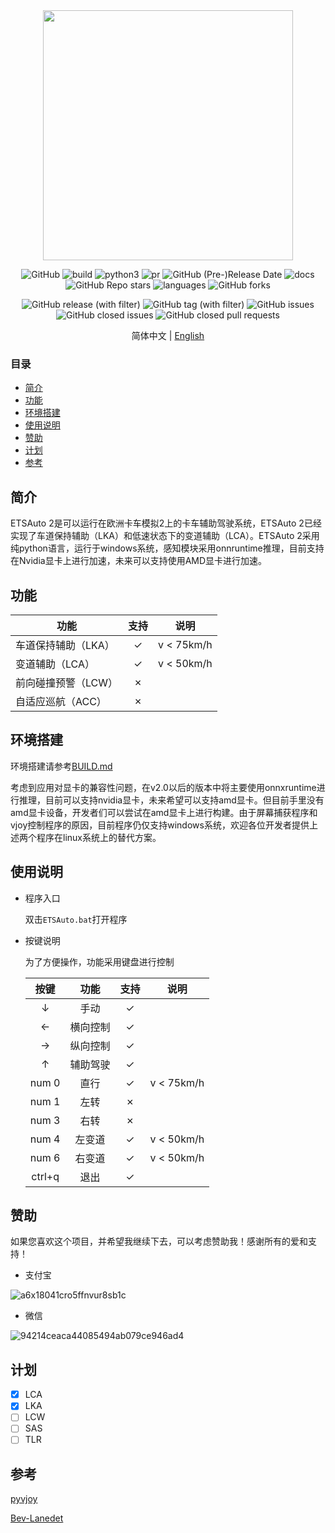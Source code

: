 <div align="center">
  <img src="https://github.com/Yutong-gannis/ETSAuto/assets/69740611/9ebe1832-46bc-408a-a2a5-692985454c27" width="400" height="400"/>

  ![GitHub](https://img.shields.io/github/license/Yutong-gannis/ETSAuto)
  ![build](https://img.shields.io/badge/build-passing-green)
  ![python3](https://img.shields.io/badge/python3-pass-green)
  ![pr](https://img.shields.io/badge/PRs-welcome-brightgreen)
  ![GitHub (Pre-)Release Date](https://img.shields.io/github/release-date-pre/Yutong-gannis/ETSAuto)
  ![docs](https://img.shields.io/badge/docs-latest-blue)
  ![GitHub Repo stars](https://img.shields.io/github/stars/Yutong-gannis/ETSAuto)
  ![languages](https://img.shields.io/github/languages/top/yutong-gannis/ETSAuto)
  ![GitHub forks](https://img.shields.io/github/forks/Yutong-gannis/ETSAuto)
  
  ![GitHub release (with filter)](https://img.shields.io/github/v/release/Yutong-gannis/ETSAuto)
  ![GitHub tag (with filter)](https://img.shields.io/github/v/tag/Yutong-gannis/ETSAuto)
  ![GitHub issues](https://img.shields.io/github/issues/Yutong-gannis/ETSAuto)
  ![GitHub closed issues](https://img.shields.io/github/issues-closed/Yutong-gannis/ETSAuto)
  ![GitHub closed pull requests](https://img.shields.io/github/issues-pr-closed/Yutong-gannis/ETSAuto)

</div>

<div align="center">
    
简体中文 | [English](https://github.com/Yutong-gannis/ETSAuto/blob/v2.x/README_en.md)

</div>

### 目录
  - [简介](#简介)
  - [功能](#功能)
  - [环境搭建](#环境搭建)
  - [使用说明](#使用说明)
  - [赞助](#赞助)
  - [计划](#计划)
  - [参考](#参考)

## 简介
ETSAuto 2是可以运行在欧洲卡车模拟2上的卡车辅助驾驶系统，ETSAuto 2已经实现了车道保持辅助（LKA）和低速状态下的变道辅助（LCA）。ETSAuto 2采用纯python语言，运行于windows系统，感知模块采用onnruntime推理，目前支持在Nvidia显卡上进行加速，未来可以支持使用AMD显卡进行加速。

## 功能
| 功能               | 支持  | 说明 |
| ---                | :---: | --- |
| 车道保持辅助（LKA） | ✓     | v < 75km/h |
| 变道辅助（LCA）     | ✓    | v < 50km/h |
| 前向碰撞预警（LCW） | ✗    |     |
| 自适应巡航（ACC）   | ✗    |     |

## 环境搭建
环境搭建请参考[BUILD.md](https://github.com/Yutong-gannis/ETSAuto/blob/v2.0dev/BUILD.md)

考虑到应用对显卡的兼容性问题，在v2.0以后的版本中将主要使用onnxruntime进行推理，目前可以支持nvidia显卡，未来希望可以支持amd显卡。但目前手里没有amd显卡设备，开发者们可以尝试在amd显卡上进行构建。由于屏幕捕获程序和vjoy控制程序的原因，目前程序仍仅支持windows系统，欢迎各位开发者提供上述两个程序在linux系统上的替代方案。

## 使用说明
+ 程序入口
  
  双击`ETSAuto.bat`打开程序

+ 按键说明

  为了方便操作，功能采用键盘进行控制

  | 按键   | 功能     | 支持  | 说明 |
  | :---:  | :---:    | :---: | ---    |
  | &darr; | 手动     | ✓     |     |
  | &larr; | 横向控制 | ✓     |     |
  | &rarr; | 纵向控制 | ✓     |     |
  | &uarr; | 辅助驾驶 | ✓     |     |
  | num 0  | 直行     | ✓     | v < 75km/h |
  | num 1  | 左转     | ✗     |     |
  | num 3  | 右转     | ✗     |     |
  | num 4  | 左变道   | ✓     | v < 50km/h |
  | num 6  | 右变道   | ✓     | v < 50km/h |
  | ctrl+q | 退出     | ✓     |     |



## 赞助
如果您喜欢这个项目，并希望我继续下去，可以考虑赞助我！感谢所有的爱和支持！

+ 支付宝

![a6x18041cro5ffnvur8sb1c](https://github.com/Yutong-gannis/ETSAuto/assets/69740611/11d36472-3cfa-42bc-b8ef-f71576f872c7)

+ 微信

![94214ceaca44085494ab079ce946ad4](https://github.com/Yutong-gannis/ETSAuto/assets/69740611/f455eab6-76f4-4a56-b5a8-5ec313f506f1)


## 计划
- [x] LCA
- [x] LKA
- [ ] LCW
- [ ] SAS
- [ ] TLR

## 参考
[pyvjoy](https://github.com/tidzo/pyvjoy)

[Bev-Lanedet](https://github.com/gigo-team/bev_lane_det)
